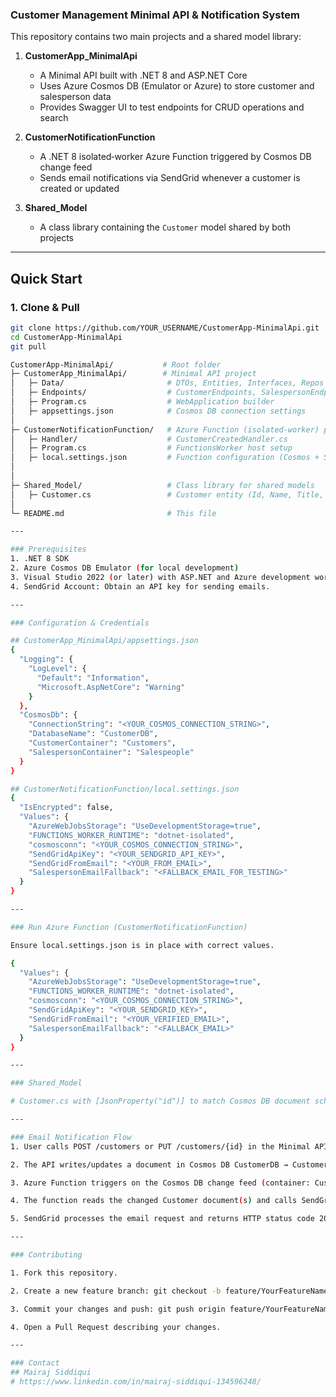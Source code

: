 ### Customer Management Minimal API & Notification System

This repository contains two main projects and a shared model library:

1. **CustomerApp_MinimalApi**  
   - A Minimal API built with .NET 8 and ASP.NET Core  
   - Uses Azure Cosmos DB (Emulator or Azure) to store customer and salesperson data  
   - Provides Swagger UI to test endpoints for CRUD operations and search  

2. **CustomerNotificationFunction**  
   - A .NET 8 isolated‐worker Azure Function triggered by Cosmos DB change feed  
   - Sends email notifications via SendGrid whenever a customer is created or updated  

3. **Shared_Model**  
   - A class library containing the `Customer` model shared by both projects  

---

##  Quick Start

### 1. Clone & Pull

```bash
git clone https://github.com/YOUR_USERNAME/CustomerApp-MinimalApi.git
cd CustomerApp-MinimalApi
git pull

CustomerApp-MinimalApi/           # Root folder
├─ CustomerApp_MinimalApi/        # Minimal API project  
│   ├─ Data/                       # DTOs, Entities, Interfaces, Repos  
│   ├─ Endpoints/                  # CustomerEndpoints, SalespersonEndpoints, EmailTestEndpoint  
│   ├─ Program.cs                  # WebApplication builder  
│   ├─ appsettings.json            # Cosmos DB connection settings  
│
├─ CustomerNotificationFunction/   # Azure Function (isolated-worker) project  
│   ├─ Handler/                    # CustomerCreatedHandler.cs  
│   ├─ Program.cs                  # FunctionsWorker host setup  
│   ├─ local.settings.json         # Function configuration (Cosmos + SendGrid)  
│   
│
├─ Shared_Model/                   # Class library for shared models  
│   ├─ Customer.cs                 # Customer entity (Id, Name, Title, Telephone, Email, Address, SalespersonId)   
│
└─ README.md                       # This file  

---

### Prerequisites
1. .NET 8 SDK
2. Azure Cosmos DB Emulator (for local development)
3. Visual Studio 2022 (or later) with ASP.NET and Azure development workloads
4. SendGrid Account: Obtain an API key for sending emails.

---

### Configuration & Credentials

## CustomerApp_MinimalApi/appsettings.json
{
  "Logging": {
    "LogLevel": {
      "Default": "Information",
      "Microsoft.AspNetCore": "Warning"
    }
  },
  "CosmosDb": {
    "ConnectionString": "<YOUR_COSMOS_CONNECTION_STRING>",
    "DatabaseName": "CustomerDB",
    "CustomerContainer": "Customers",
    "SalespersonContainer": "Salespeople"
  }
}

## CustomerNotificationFunction/local.settings.json
{
  "IsEncrypted": false,
  "Values": {
    "AzureWebJobsStorage": "UseDevelopmentStorage=true",
    "FUNCTIONS_WORKER_RUNTIME": "dotnet-isolated",
    "cosmosconn": "<YOUR_COSMOS_CONNECTION_STRING>",
    "SendGridApiKey": "<YOUR_SENDGRID_API_KEY>",
    "SendGridFromEmail": "<YOUR_FROM_EMAIL>",
    "SalespersonEmailFallback": "<FALLBACK_EMAIL_FOR_TESTING>"
  }
}

---

### Run Azure Function (CustomerNotificationFunction)

Ensure local.settings.json is in place with correct values.

{
  "Values": {
    "AzureWebJobsStorage": "UseDevelopmentStorage=true",
    "FUNCTIONS_WORKER_RUNTIME": "dotnet-isolated",
    "cosmosconn": "<YOUR_COSMOS_CONNECTION_STRING>",
    "SendGridApiKey": "<YOUR_SENDGRID_KEY>",
    "SendGridFromEmail": "<YOUR_VERIFIED_EMAIL>",
    "SalespersonEmailFallback": "<FALLBACK_EMAIL>"
  }
}

---

### Shared_Model

# Customer.cs with [JsonProperty("id")] to match Cosmos DB document schema.

---

### Email Notification Flow
1. User calls POST /customers or PUT /customers/{id} in the Minimal API.

2. The API writes/updates a document in Cosmos DB CustomerDB → Customers.

3. Azure Function triggers on the Cosmos DB change feed (container: Customers).

4. The function reads the changed Customer document(s) and calls SendGridEmailService.

5. SendGrid processes the email request and returns HTTP status code 202 Accepted.

---

### Contributing

1. Fork this repository.

2. Create a new feature branch: git checkout -b feature/YourFeatureName

3. Commit your changes and push: git push origin feature/YourFeatureName

4. Open a Pull Request describing your changes.

---

### Contact
## Mairaj Siddiqui
# https://www.linkedin.com/in/mairaj-siddiqui-134596248/
